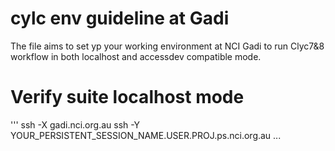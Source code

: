 # cylc env guideline at Gadi
The file aims to set yp your working environment at NCI Gadi to run Clyc7&8 workflow in both localhost and accessdev compatible mode.

# Verify suite localhost mode

'''
ssh -X gadi.nci.org.au
ssh -Y YOUR_PERSISTENT_SESSION_NAME.USER.PROJ.ps.nci.org.au
...

